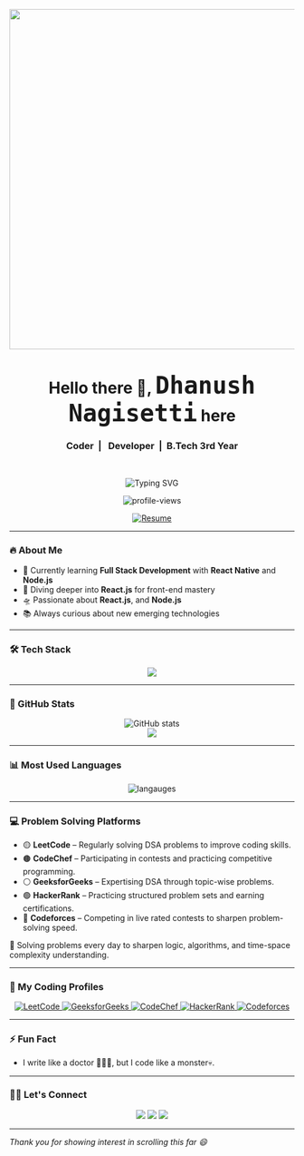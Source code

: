 <!-- GitHub Profile README -->
<!-- <p align="center"><img src="https://c.tenor.com/sM3bQRtawn4AAAAC/tenor.gif" width="600px"></p> -->
<p align="center"><img src="header.gif" width="600px"></p> 
<h1 align="center">Hello there 👋, <span style="font-family:monospace; font-size:1.5em">Dhanush Nagisetti</span> here </h1>
<h3 align="center">Coder&nbsp; | &nbsp; Developer&nbsp; |&nbsp; B.Tech 3rd Year</h3>
<br>
<p align="center">
  <img src="https://readme-typing-svg.demolab.com?font=Fira+Code&pause=700&color=02daed&center=true&vCenter=true&width=435&lines=Front+End+Developer;Knows+C,+CPP,+Java,+Python,+SQL;Learning+Back+End+Technologies;3rd+year+Engineering+Student" alt="Typing SVG" />
</p>

<p align="center">
  <img src="https://komarev.com/ghpvc/?username=Pro-Draagon&label=Profile+views&color=02daed&style=flat" alt="profile-views" />
</p>

<p align = "center">
  <a href="https://drive.google.com/file/d/1ndgsXp6fjYBjPoNLtwl9ahjtLJ5Y8H0U/view?usp=sharing">
<!--     <img src="https://img.shields.io/badge/See%20My%20Resume-Click%20Here-informational?style=for-the-badge&color=02daed" alt="Resume"/> -->
    <img src="https://img.shields.io/badge/See%20My%20Resume-Click%20Here-02daed" alt="Resume"/>
  </a>
</p>

---

### 🔥 About Me
- 🔭 Currently learning **Full Stack Development** with **React Native** and **Node.js**
- 🌱 Diving deeper into **React.js** for front-end mastery
- 🛸 Passionate about **React.js**, and **Node.js**
- 📚 Always curious about new emerging technologies

---

### 🛠️ Tech Stack

<p align="center">
  <img src="https://skillicons.dev/icons?i=c,cpp,python,java,html,css,js,react,mysql,bootstrap,tailwind,aws,git,github,vscode" />
</p>

---

### 🌟 GitHub Stats

<p align="center">
  <img src="https://github-readme-stats.vercel.app/api?username=Pro-Dragon&show_icons=true&theme=react" alt="GitHub stats" />
  <br>
  <img src="https://nirzak-streak-stats.vercel.app/?user=Pro-Dragon&theme=react&hide_border=false">


<!-- Proudly created with GPRM ( https://gprm.itsvg.in ) -->
</p>

---

### 📊 Most Used Languages

<p align="center">
  <img src="https://github-readme-stats.vercel.app/api/top-langs/?username=Pro-Dragon&layout=compact&theme=react" alt="langauges"/>
</p>

---


### 💻 Problem Solving Platforms

- 🟡 **LeetCode** – Regularly solving DSA problems to improve coding skills.
- 🟤 **CodeChef** – Participating in contests and practicing competitive programming.
- ⚪ **GeeksforGeeks** – Expertising DSA through topic-wise problems.
- 🟢 **HackerRank** – Practicing structured problem sets and earning certifications.
- 🔵 **Codeforces** – Competing in live rated contests to sharpen problem-solving speed.



🧠 Solving problems every day to sharpen logic, algorithms, and time-space complexity understanding.

---
### 🧠 My Coding Profiles

<p align="center">
      <a href="leetcode.com/u/Dhanush_nagisetti/" target="_blank">
        <img
          src="https://img.shields.io/badge/LeetCode-1a1c1b?style=for-the-badge&logo=leetcode&logoColor=FFA116"
          alt="LeetCode"
        />
      </a>
      <a href="https://www.geeksforgeeks.org/user/dhanushnatu/" target="_blank">
        <img
          src="https://img.shields.io/badge/GeeksforGeeks-1a1c1b?style=for-the-badge&logo=geeksforgeeks&logoColor=2D8D45"
          alt="GeeksforGeeks"
        />
      </a>
      <a href="https://www.codechef.com/users/dhanush_codex" target="_blank">
        <img
          src="https://img.shields.io/badge/CodeChef-1a1c1b?style=for-the-badge&logo=codechef&logoColor=white"
          alt="CodeChef"
        />
      </a>
      <a href="https://www.hackerrank.com/profile/23P31A4251" target="_blank">
        <img
          src="https://img.shields.io/badge/HackerRank-1a1c1b?style=for-the-badge&logo=hackerrank&logoColor=1c9a0f"
          alt="HackerRank"
        />
      </a>
      <a href="https://www.codeforces.com/profile/dhanushnagisetti" target="_blank">
        <img
          src="https://img.shields.io/badge/Codeforces-1a1c1b?style=for-the-badge&logo=Codeforces&logoColor=3B5998"
          alt="Codeforces"
        />
      </a>
    </p>


---

### ⚡ Fun Fact
- I write like a doctor 🧑🏻‍⚕️, but I code like a monster💀.

---

### 🧑‍💻 Let's Connect

<p align="center">
  <a href="https://www.linkedin.com/in/dhanush-nagisetti-6328a5352/"><img src="https://skillicons.dev/icons?i=linkedin" /></a>
  <a href="mailto:your-email@dhanushnagisetti"><img src="https://skillicons.dev/icons?i=gmail" /></a>
  <a href="https://github.com/Pro-Dragon"><img src="https://skillicons.dev/icons?i=github" /></a>
</p>

---

_Thank you for showing interest in scrolling this far 😄_

